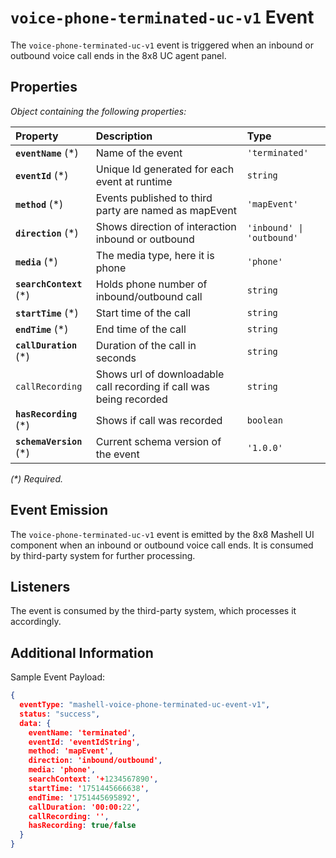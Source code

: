 # `voice-phone-terminated-uc-v1` Event

The `voice-phone-terminated-uc-v1` event is triggered when an inbound or outbound voice call ends in the 8x8 UC agent panel.

## Properties

*Object containing the following properties:*

| Property                 | Description                                                         | Type                      |
| :----------------------- | :------------------------------------------------------------------ | :------------------------ |
| **`eventName`** (\*)     | Name of the event                                                   | `'terminated'`            |
| **`eventId`** (\*)       | Unique Id generated for each event at runtime                       | `string`                  |
| **`method`** (\*)        | Events published to third party are named as mapEvent               | `'mapEvent'`              |
| **`direction`** (\*)     | Shows direction of interaction inbound or outbound                  | `'inbound' \| 'outbound'` |
| **`media`** (\*)         | The media type, here it is phone                                    | `'phone'`                 |
| **`searchContext`** (\*) | Holds phone number of inbound/outbound call                         | `string`                  |
| **`startTime`** (\*)     | Start time of the call                                              | `string`                  |
| **`endTime`** (\*)       | End time of the call                                                | `string`                  |
| **`callDuration`** (\*)  | Duration of the call in seconds                                     | `string`                  |
| `callRecording`          | Shows url of downloadable call recording if call was being recorded | `string`                  |
| **`hasRecording`** (\*)  | Shows if call was recorded                                          | `boolean`                 |
| **`schemaVersion`** (\*) | Current schema version of the event                                 | `'1.0.0'`                 |

*(\*) Required.*

## Event Emission

The `voice-phone-terminated-uc-v1` event is emitted by the 8x8 Mashell UI component when an inbound or outbound voice call ends. It is consumed by third-party system for further processing.

## Listeners

The event is consumed by the third-party system, which processes it accordingly.

## Additional Information

Sample Event Payload:

```json
{
  eventType: "mashell-voice-phone-terminated-uc-event-v1",
  status: "success",
  data: {
    eventName: 'terminated',
    eventId: 'eventIdString',
    method: 'mapEvent',
    direction: 'inbound/outbound',
    media: 'phone',
    searchContext: '+1234567890',
    startTime: '1751445666638',
    endTime: '1751445695892',
    callDuration: '00:00:22',
    callRecording: '',
    hasRecording: true/false
  }
}
```
